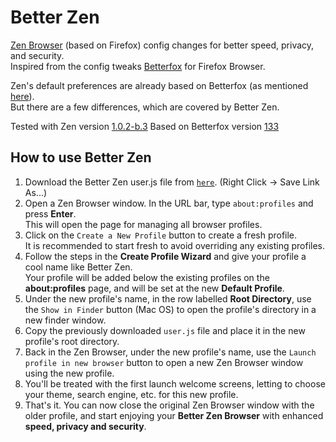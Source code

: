 # Better Zen
[Zen Browser](https://zen-browser.app/) (based on Firefox) config changes for better speed, privacy, and security.  
Inspired from the config tweaks [Betterfox](https://github.com/yokoffing/Betterfox) for Firefox Browser.

Zen's default preferences are already based on Betterfox (as mentioned [here](https://github.com/zen-browser/desktop?tab=readme-ov-file#third-party-code)).  
But there are a few differences, which are covered by Better Zen.

Tested with Zen version [1.0.2-b.3](https://github.com/zen-browser/desktop/releases/tag/1.0.2-b.3)
Based on Betterfox version [133](https://github.com/yokoffing/Betterfox/releases/tag/133.0)

## How to use Better Zen
1. Download the Better Zen user.js file from [`here`](https://github.com/Codextor/better-zen/raw/main/better-zen/user.js). (Right Click -> Save Link As...)
2. Open a Zen Browser window. In the URL bar, type `about:profiles` and press **Enter**.  
This will open the page for managing all browser profiles.
3. Click on the `Create a New Profile` button to create a fresh profile.  
It is recommended to start fresh to avoid overriding any existing profiles.
4. Follow the steps in the **Create Profile Wizard** and give your profile a cool name like Better Zen.  
Your profile will be added below the existing profiles on the **about:profiles** page, and will be set at the new **Default Profile**.
5. Under the new profile's name, in the row labelled **Root Directory**, use the `Show in Finder` button (Mac OS) to open the profile's directory in a new finder window.
6. Copy the previously downloaded `user.js` file and place it in the new profile's root directory.
7. Back in the Zen Browser, under the new profile's name, use the `Launch profile in new browser` button to open a new Zen Browser window using the new profile.
8. You'll be treated with the first launch welcome screens, letting to choose your theme, search engine, etc. for this new profile.
9. That's it. You can now close the original Zen Browser window with the older profile, and start enjoying your **Better Zen Browser** with enhanced **speed, privacy and security**.
